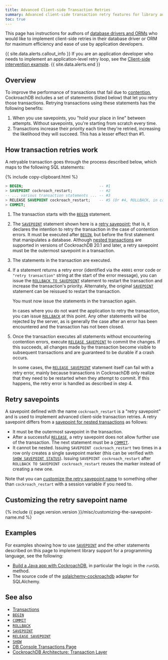 ```yaml
---
title: Advanced Client-side Transaction Retries
summary: Advanced client-side transaction retry features for library authors
toc: true
---
```


This page has instructions for authors of [database drivers and ORMs](install-client-drivers.html) who would like to implement client-side retries in their database driver or ORM for maximum efficiency and ease of use by application developers.

{{ site.data.alerts.callout_info }}
If you are an application developer who needs to implement an application-level retry loop, see the [Client-side intervention example](transactions.html#client-side-intervention-example).
{{ site.data.alerts.end }}

## Overview

To improve the performance of transactions that fail due to [contention](performance-best-practices-overview.html#understanding-and-avoiding-transaction-contention), CockroachDB includes a set of statements (listed below) that let you retry those transactions. Retrying transactions using these statements has the following benefits:

1. When you use savepoints, you "hold your place in line" between attempts. Without savepoints, you're starting from scratch every time.
2. Transactions increase their priority each time they're retried, increasing the likelihood they will succeed. This has a lesser effect than #1.

## How transaction retries work

A retryable transaction goes through the process described below, which maps to the following SQL statements:

{%  include copy-clipboard.html %}
~~~ sql
> BEGIN;                                  -- #1
> SAVEPOINT cockroach_restart;            -- #2
-- ... various transaction statements ... -- #3
> RELEASE SAVEPOINT cockroach_restart;    -- #5 (Or #4, ROLLBACK, in case of retry error)
> COMMIT;
~~~

1. The transaction starts with the [`BEGIN`](begin-transaction.html) statement.

2. The [`SAVEPOINT`](savepoint.html) statement shown here is a [retry savepoint](#retry-savepoints); that is, it declares the intention to retry the transaction in the case of contention errors. It must be executed after [`BEGIN`](begin-transaction.html), but before the first statement that manipulates a database. Although [nested transactions](savepoint.html#savepoints-for-nested-transactions) are supported in versions of CockroachDB 20.1 and later, a retry savepoint must be the outermost savepoint in a transaction.

3. The statements in the transaction are executed.

4. If a statement returns a retry error (identified via the `40001` error code or `"retry transaction"` string at the start of the error message), you can issue the [`ROLLBACK TO SAVEPOINT`](rollback-transaction.html) statement to restart the transaction and increase the transaction's priority. Alternately, the original [`SAVEPOINT`](savepoint.html) statement can be reissued to restart the transaction.

    You must now issue the statements in the transaction again.

    In cases where you do not want the application to retry the transaction, you can issue [`ROLLBACK`](rollback-transaction.html) at this point. Any other statements will be rejected by the server, as is generally the case after an error has been encountered and the transaction has not been closed.

5. Once the transaction executes all statements without encountering contention errors, execute [`RELEASE SAVEPOINT`](release-savepoint.html) to commit the changes. If this succeeds, all changes made by the transaction become visible to subsequent transactions and are guaranteed to be durable if a crash occurs.

    In some cases, the [`RELEASE SAVEPOINT`](release-savepoint.html) statement itself can fail with a retry error, mainly because transactions in CockroachDB only realize that they need to be restarted when they attempt to commit. If this happens, the retry error is handled as described in step 4.

## Retry savepoints

A savepoint defined with the name `cockroach_restart` is a "retry savepoint" and is used to implement advanced client-side transaction retries. A retry savepoint differs from a [savepoint for nested transactions](savepoint.html#savepoints-for-nested-transactions) as follows:

- It must be the outermost savepoint in the transaction.
- After a successful [`RELEASE`](release-savepoint.html), a retry savepoint does not allow further use of the transaction. The next statement must be a [`COMMIT`](commit-transaction.html).
- It cannot be nested. Issuing `SAVEPOINT cockroach_restart` two times in a row only creates a single savepoint marker (this can be verified with [`SHOW SAVEPOINT STATUS`](show-savepoint-status.html)). Issuing `SAVEPOINT cockroach_restart` after `ROLLBACK TO SAVEPOINT cockroach_restart` reuses the marker instead of creating a new one.

Note that you can [customize the retry savepoint name](#customizing-the-retry-savepoint-name) to something other than `cockroach_restart` with a session variable if you need to.

## Customizing the retry savepoint name

{%  include {{  page.version.version  }}/misc/customizing-the-savepoint-name.md %}

## Examples

For examples showing how to use [`SAVEPOINT`](savepoint.html) and the other statements described on this page to implement library support for a programming language, see the following:

- [Build a Java app with CockroachDB](build-a-java-app-with-cockroachdb.html), in particular the logic in the `runSQL` method.
- The source code of the [sqlalchemy-cockroachdb](https://github.com/cockroachdb/sqlalchemy-cockroachdb) adapter for SQLAlchemy.

## See also

- [Transactions](transactions.html)
- [`BEGIN`](begin-transaction.html)
- [`COMMIT`](commit-transaction.html)
- [`ROLLBACK`](rollback-transaction.html)
- [`SAVEPOINT`](savepoint.html)
- [`RELEASE SAVEPOINT`](release-savepoint.html)
- [`SHOW`](show-vars.html)
- [DB Console Transactions Page](ui-transactions-page.html)
- [CockroachDB Architecture: Transaction Layer](architecture/transaction-layer.html)
